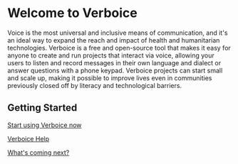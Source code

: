 Welcome to Verboice
=================

Voice is the most universal and inclusive means of communication, and it's an ideal way to expand the reach and impact of health and humanitarian technologies. Verboice is a free and open-source tool that makes it easy for anyone to create and run projects that interact via voice, allowing your users to listen and record messages in their own language and dialect or answer questions with a phone keypad. Verboice projects can start small and scale up, making it possible to improve lives even in communities previously closed off by literacy and technological barriers.


Getting Started
-------------
[Start using Verboice now](http://verboice.com)

[Verboice Help](https://bitbucket.org/ilab/verboice-git/wiki/Home)

[What's coming next?](https://bitbucket.org/ilab/verboice-git/wiki/Roadmap)
